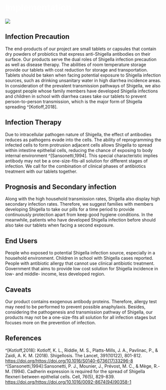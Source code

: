 

<div class="flex justify-center items-center">
    <h1 class="absolute" style="z-index: 100;"><span style="color:white">Implementation</span></h1>
    <img src="https://static.igem.wiki/teams/4161/wiki/wet-lab-for-bg.png" />
</div>


## Infection Precaution

The end-products of our project are small tablets or capsules that contain dry
powders of probiotics that express anti-Shigella antibodies on their surface.
Our products serve the dual roles of Shigella infection precaution as well as
disease therapy. The abilities of room temperature storage provide our tablets
with cost reduction for storage and transportation. Tablets should be taken
when facing potential exposure to Shigella infection sources, such as drinking
unsanitary water in high diarrhea incidence areas. In consideration of the
prevalent transmission pathways of Shigella, we also suggest people whose
family members have developed Shigella infections and children in school with
diarrhea cases take our tablets to prevent person-to-person transmission, which
is the major form of Shigella spreading ^[Kotloff,2018].

## Infection Therapy

Due to intracellular pathogen nature of Shigella, the effect of antibodies
reduces as pathogens evade into the cells. The ability of reprogramming the
infected cells to form protrusion adjacent cells allows Shigella to spread
within intestine epithelial cells, reducing the chance of exposing to body
internal environment ^[Sansonetti,1994]. This special characteristic
implies antibody may not be a one-size-fits-all solution for different stages
of infection. We call for the combination of clinical phases of antibiotics
treatment with our tablets together.

## Prognosis and Secondary infection

Along with the high household transmission rates, Shigella also display high
secondary infection rates. Therefore, we suggest families with members
developing Shigella to take our pills for a time period to provide continuously
protection apart from keep good hygiene conditions. In the meanwhile, patients
who have developed Shigella infection before should also take our tablets when
facing a second exposure.

## End Users

People who exposed to potential Shigella infection source, especially in a
household environment.
Children in school with Shigella cases reported.
People with antibiotic allergy that cannot use clinical antibiotic treatment.
Government that aims to provide low cost solution for Shigella incidence in
low- and middle- income, less developed region.

## Caveats

Our product contains exogenous antibody proteins. Therefore, allergy test may
need to be performed to prevent possible anaphylaxis. Besides, considering the
pathogenesis and transmission pathway of Shigella, our products may not be a
one-size-fits all solution for all infection stages but focuses more on the
prevention of infection.

## References

^[Kotloff,2018]: Kotloff, K. L., Riddle, M. S., Platts-Mills, J. A., Pavlinac, P., & Zaidi, A. K. M. (2018). Shigellosis. The Lancet, 391(10122), 801-812. https://doi.org/https://doi.org/10.1016/S0140-6736(17)33296-8 
^[Sansonetti,1994]:Sansonetti, P. J., Mounier, J., Prévost, M. C., & Mège, R.-M. (1994). Cadherin expression is required for the spread of Shigella flexneri between epithelial cells. Cell, 76(5), 829-839. https://doi.org/https://doi.org/10.1016/0092-8674(94)90358-1 
